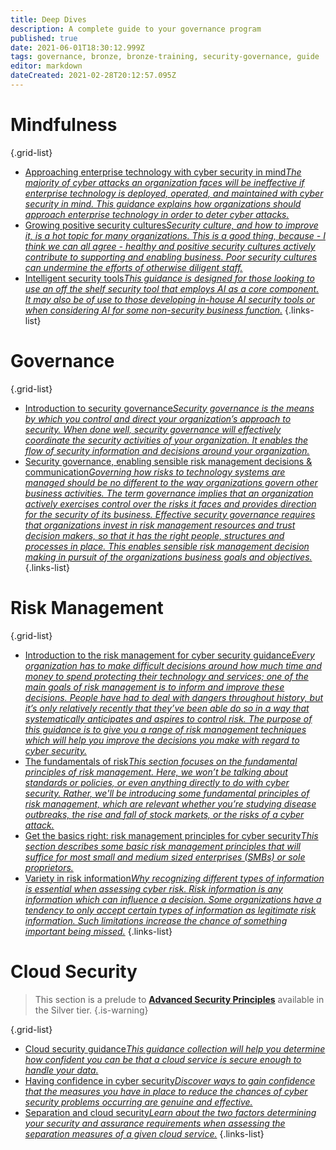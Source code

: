 ```yaml
---
title: Deep Dives
description: A complete guide to your governance program
published: true
date: 2021-06-01T18:30:12.999Z
tags: governance, bronze, bronze-training, security-governance, guide
editor: markdown
dateCreated: 2021-02-28T20:12:57.095Z
---
```



# Mindfulness
{.grid-list}
- [Approaching enterprise technology with cyber security in mind*The majority of cyber attacks an organization faces will be ineffective if enterprise technology is deployed, operated, and maintained with cyber security in mind. This guidance explains how organizations should approach enterprise technology in order to deter cyber attacks.*](/bronze-training/background-topics/enterprise-technology-security)
- [Growing positive security cultures*Security culture, and how to improve it, is a hot topic for many organizations. This is a good thing, because - I think we can all agree - healthy and positive security cultures actively contribute to supporting and enabling business. Poor security cultures can undermine the efforts of otherwise diligent staff.*](/bronze-training/background-topics/topic-culture)
- [Intelligent security tools*This guidance is designed for those looking to use an off the shelf security tool that employs AI as a core component. It may also be of use to those developing in-house AI security tools or when considering AI for some non-security business function.*](/bronze-training/background-topics/intelligent-security-tools)
{.links-list}
# Governance
{.grid-list}
- [Introduction to security governance*Security governance is the means by which you control and direct your organization’s approach to security. When done well, security governance will effectively coordinate the security activities of your organization. It enables the flow of security information and decisions around your organization.*](/bronze-training/background-topics/governance-1-intro)
- [Security governance, enabling sensible risk management decisions & communication*Governing how risks to technology systems are managed should be no different to the way organizations govern other business activities. The term governance implies that an organization actively exercises control over the risks it faces and provides direction for the security of its business. Effective security governance requires that organizations invest in risk management resources and trust decision makers, so that it has the right people, structures and processes in place. This enables sensible risk management decision making in pursuit of the organizations business goals and objectives.*](/bronze-training/background-topics/governance-2-comms)
{.links-list}
# Risk Management
{.grid-list}
- [Introduction to the risk management for cyber security guidance*Every organization has to make difficult decisions around how much time and money to spend protecting their technology and services; one of the main goals of risk management is to inform and improve these decisions. People have had to deal with dangers throughout history, but it’s only relatively recently that they’ve been able do so in a way that systematically anticipates and aspires to control risk. The purpose of this guidance is to give you a range of risk management techniques which will help you improve the decisions you make with regard to cyber security.*](/bronze-training/background-topics/risk-1-intro)
- [The fundamentals of risk*This section focuses on the fundamental principles of risk management. Here, we won’t be talking about standards or policies, or even anything directly to do with cyber security. Rather, we'll be introducing some fundamental principles of risk management, which are relevant whether you’re studying disease outbreaks, the rise and fall of stock markets, or the risks of a cyber attack.*](/bronze-training/background-topics/risk-2-fundamentals)
- [Get the basics right: risk management principles for cyber security*This section describes some basic risk management principles that will suffice for most small and medium sized enterprises (SMBs) or sole proprietors.*](/bronze-training/background-topics/risk-3-principles)
- [Variety in risk information*Why recognizing different types of information is essential when assessing cyber risk. Risk information is any information which can influence a decision. Some organizations have a tendency to only accept certain types of information as legitimate risk information. Such limitations increase the chance of something important being missed.*](/bronze-training/background-topics/risk-4-riskinfo)
{.links-list}
# Cloud Security 
> This section is a prelude to **[Advanced Security Principles](/silver-training)** available in the Silver tier. 
{.is-warning}

{.grid-list}
- [Cloud security guidance*This guidance collection will help you determine how confident you can be that a cloud service is secure enough to handle your data.*](/bronze-training/background-topics/cloud-security-1-intro)
- [Having confidence in cyber security*Discover ways to gain confidence that the measures you have in place to reduce the chances of cyber security problems occurring are genuine and effective.*](/bronze-training/background-topics/cloud-security-2-confidence)
- [Separation and cloud security*Learn about the two factors determining your security and assurance requirements when assessing the separation measures of a given cloud service.*](/bronze-training/background-topics/cloud-security-3-separation)
{.links-list}
